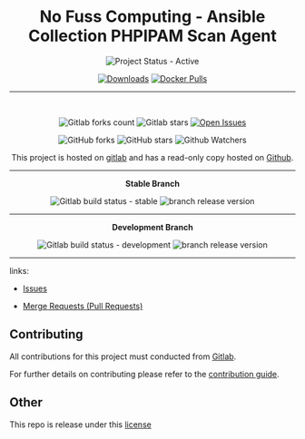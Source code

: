 <span style="text-align: center;">

# No Fuss Computing - Ansible Collection PHPIPAM Scan Agent

![Project Status - Active](https://img.shields.io/badge/Project%20Status-Active-green?logo=gitlab&style=plastic) 

[![Downloads](https://img.shields.io/badge/dynamic/json?url=https%3A%2F%2Fgalaxy.ansible.com%2Fapi%2Fv3%2Fplugin%2Fansible%2Fcontent%2Fpublished%2Fcollections%2Findex%2Fnofusscomputing%2Fphpipam_scan_agent%2F&query=%24.download_count&style=plastic&logo=ansible&logoColor=white&label=Galaxy%20Downloads&labelColor=black&color=cyan)](https://galaxy.ansible.com/ui/repo/published/nofusscomputing/phpipam_scan_agent/)
[![Docker Pulls](https://img.shields.io/docker/pulls/nofusscomputing/phpipam-scan-agent?style=plastic&logo=docker&logoColor=0db7ed&color=0db7ed)](https://hub.docker.com/r/nofusscomputing/phpipam-scan-agent)


----

<br>

![Gitlab forks count](https://img.shields.io/badge/dynamic/json?label=Forks&query=%24.forks_count&url=https%3A%2F%2Fgitlab.com%2Fapi%2Fv4%2Fprojects%2F55052132%2F&color=ff782e&logo=gitlab&style=plastic) ![Gitlab stars](https://img.shields.io/badge/dynamic/json?label=Stars&query=%24.star_count&url=https%3A%2F%2Fgitlab.com%2Fapi%2Fv4%2Fprojects%2F55052132%2F&color=ff782e&logo=gitlab&style=plastic) [![Open Issues](https://img.shields.io/badge/dynamic/json?color=ff782e&logo=gitlab&style=plastic&label=Open%20Issues&query=%24.statistics.counts.opened&url=https%3A%2F%2Fgitlab.com%2Fapi%2Fv4%2Fprojects%2F55052132%2Fissues_statistics)](https://gitlab.com/nofusscomputing/projects/ansible/collections/phpipam_scan_agent/-/issues)


![GitHub forks](https://img.shields.io/github/forks/NofussComputing/ansible_collection_phpipam_scan_agent?logo=github&style=plastic&color=000000&labell=Forks) ![GitHub stars](https://img.shields.io/github/stars/NofussComputing/ansible_collection_phpipam_scan_agent?color=000000&logo=github&style=plastic) ![Github Watchers](https://img.shields.io/github/watchers/NofussComputing/ansible_collection_phpipam_scan_agent?color=000000&label=Watchers&logo=github&style=plastic)


This project is hosted on [gitlab](https://gitlab.com/nofusscomputing/projects/ansible/collections/phpipam_scan_agent) and has a read-only copy hosted on [Github](https://github.com/NofussComputing/ansible_collection_phpipam_scan_agent).

----

**Stable Branch**

![Gitlab build status - stable](https://img.shields.io/badge/dynamic/json?color=ff782e&label=Build&query=0.status&url=https%3A%2F%2Fgitlab.com%2Fapi%2Fv4%2Fprojects%2F55052132%2Fpipelines%3Fref%3Dmaster&logo=gitlab&style=plastic) ![branch release version](https://img.shields.io/badge/dynamic/yaml?color=ff782e&logo=gitlab&style=plastic&label=Release&query=%24.commitizen.version&url=https%3A//gitlab.com/nofusscomputing/projects/ansible/collections/phpipam_scan_agent%2F-%2Fraw%2Fmaster%2F.cz.yaml) 

----

**Development Branch** 

![Gitlab build status - development](https://img.shields.io/badge/dynamic/json?color=ff782e&label=Build&query=0.status&url=https%3A%2F%2Fgitlab.com%2Fapi%2Fv4%2Fprojects%2F55052132%2Fpipelines%3Fref%3Ddevelopment&logo=gitlab&style=plastic) ![branch release version](https://img.shields.io/badge/dynamic/yaml?color=ff782e&logo=gitlab&style=plastic&label=Release&query=%24.commitizen.version&url=https%3A//gitlab.com/nofusscomputing/projects/ansible/collections/phpipam_scan_agent%2F-%2Fraw%2Fdevelopment%2F.cz.yaml)

</span>

----

links:

- [Issues](https://gitlab.com/nofusscomputing/projects/ansible/collections/phpipam_scan_agent/-/issues)

- [Merge Requests (Pull Requests)](https://gitlab.com/nofusscomputing/projects/ansible/collections/phpipam_scan_agent/-/merge_requests)



## Contributing
All contributions for this project must conducted from [Gitlab](https://gitlab.com/nofusscomputing/projects/ansible/collections/phpipam_scan_agent).

For further details on contributing please refer to the [contribution guide](CONTRIBUTING.md).


## Other

This repo is release under this [license](LICENSE)

